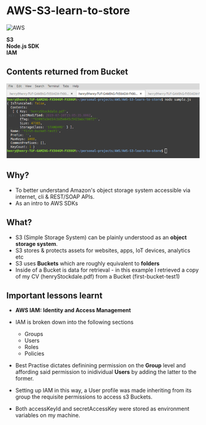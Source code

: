 # AWS-S3-learn-to-store

![AWS](https://media.giphy.com/media/zWyv9xtsEfXQQ/giphy.gif)

**S3**<br>
**Node.js SDK**<br>
**IAM**<br>

## Contents returned from Bucket

![cliResponse](assets/aws-s3-sample.png)


## Why?

- To better understand Amazon's object storage system accessible via internet, cli & REST/SOAP APIs.
- As an intro to AWS SDKs


## What? 

- S3 (Simple Storage System) can be plainly understood as an <b>object storage system</b>.
- S3 stores & protects assets for websites, apps, IoT devices, analytics etc
- S3 uses <b>Buckets</b> which are roughly equivalent to <b>folders</b>
- Inside of a Bucket is data for retrieval - in this example I retrieved a copy of my CV (henryStockdale.pdf) from a Bucket (first-bucket-test1)




## Important lessons learnt

- <b>AWS IAM: Identity and Access Management </b>
- IAM is broken down into the following sections
  - Groups
  - Users 
  - Roles
  - Policies
- Best Practise dictates definining permission on the <b>Group</b> level and affording said permission to inidividual <b>Users</b> by adding the latter to the former. 

- Setting up IAM in this way, a User profile was made inheriting from its group the requisite permissions to access s3 Buckets.
- Both accessKeyId and secretAccessKey were stored as environment variables on my machine. 
